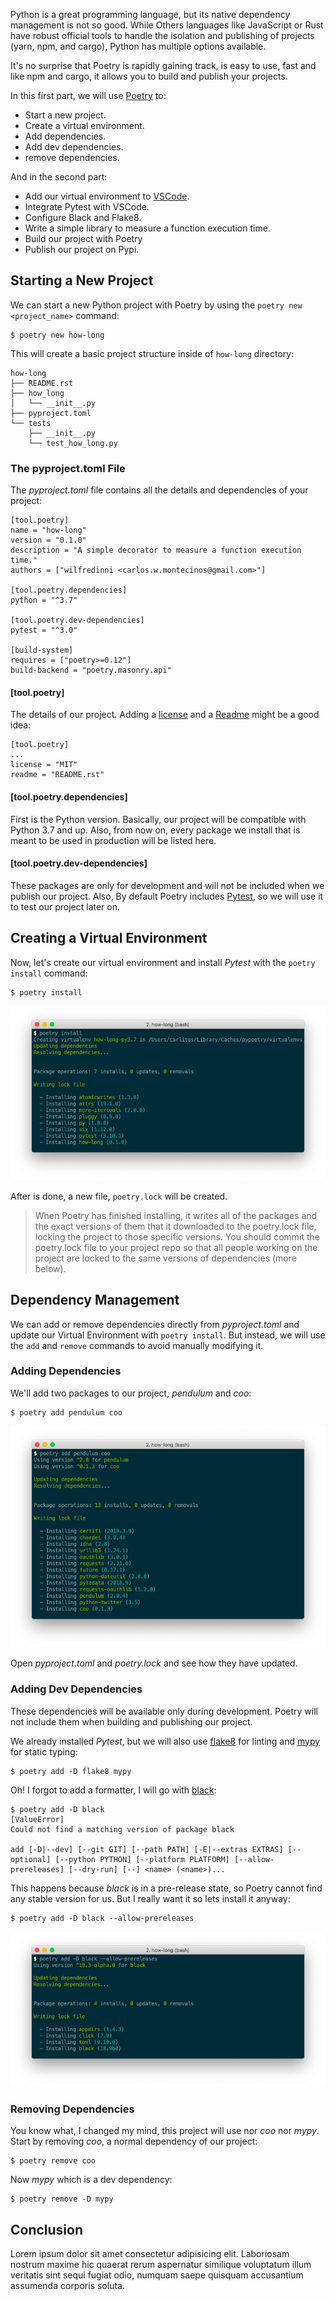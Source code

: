Python is a great programming language, but its native dependency management is not so good. While Others languages like JavaScript or Rust have robust official tools to handle the isolation and publishing of projects (yarn, npm, and cargo), Python has multiple options available.

It's no surprise that Poetry is rapidly gaining track, is easy to use, fast and like npm and cargo, it allows you to build and publish your projects.

In this first part, we will use [Poetry](https://poetry.eustace.io/) to:

- Start a new project.
- Create a virtual environment.
- Add dependencies.
- Add dev dependencies.
- remove dependencies.

And in the second part:

- Add our virtual environment to [VSCode](https://code.visualstudio.com/).
- Integrate Pytest with VSCode.
- Configure Black and Flake8.
- Write a simple library to measure a function execution time.
- Build our project with Poetry
- Publish our project on Pypi.

## Starting a New Project

We can start a new Python project with Poetry by using the `poetry new <project_name>` command:

```
$ poetry new how-long
```

This will create a basic project structure inside of `how-long` directory:

```
how-long
├── README.rst
├── how_long
│   └── __init__.py
├── pyproject.toml
└── tests
    ├── __init__.py
    └── test_how_long.py
```

### The pyproject.toml File

The *pyproject.toml* file contains all the details and dependencies of your project:

```
[tool.poetry]
name = "how-long"
version = "0.1.0"
description = "A simple decorator to measure a function execution time."
authors = ["wilfredinni <carlos.w.montecinos@gmail.com>"]

[tool.poetry.dependencies]
python = "^3.7"

[tool.poetry.dev-dependencies]
pytest = "^3.0"

[build-system]
requires = ["poetry>=0.12"]
build-backend = "poetry.masonry.api"
```

#### [tool.poetry]

The details of our project. Adding a [license](https://poetry.eustace.io/docs/pyproject/#license) and a [Readme](https://poetry.eustace.io/docs/pyproject/#readme) might be a good idea:

```
[tool.poetry]
...
license = "MIT"
readme = "README.rst"
```

#### [tool.poetry.dependencies]

First is the Python version. Basically, our project will be compatible with Python 3.7 and up. Also, from now on, every package we install that is meant to be used in production will be listed here.

#### [tool.poetry.dev-dependencies]

These packages are only for development and will not be included when we publish our project. Also, By default Poetry includes [Pytest](https://docs.pytest.org/en/latest/), so we will use it to test our project later on.

## Creating a Virtual Environment

Now, let's create our virtual environment and install *Pytest* with the `poetry install` command:

```
$ poetry install
```

![poetry-install-command](https://raw.githubusercontent.com/wilfredinni/pysheetComments/master/unpublished/poetry_vscode_p1/poetry-install.png)

After is done, a new file, `poetry.lock` will be created.

> When Poetry has finished installing, it writes all of the packages and the exact versions of them that it downloaded to the poetry.lock file, locking the project to those specific versions. You should commit the poetry.lock file to your project repo so that all people working on the project are locked to the same versions of dependencies (more below).

## Dependency Management

We can add or remove dependencies directly from *pyproject.toml* and update our Virtual Environment with `poetry install`. But instead, we will use the `add` and `remove` commands to avoid manually modifying it.

### Adding Dependencies

We'll add two packages to our project, *pendulum* and *coo*:

```
$ poetry add pendulum coo
```

![poetry-add-command](https://raw.githubusercontent.com/wilfredinni/pysheetComments/master/unpublished/poetry_vscode_p1/poetry-add.png)

Open *pyproject.toml* and *poetry.lock* and see how they have updated.

### Adding Dev Dependencies

These dependencies will be available only during development. Poetry will not include them when building and publishing our project.

We already installed *Pytest*, but we will also use [flake8](http://flake8.pycqa.org/en/latest/) for linting and [mypy](http://mypy-lang.org/) for static typing:

```
$ poetry add -D flake8 mypy
```

Oh! I forgot to add a formatter, I will go with [black](https://black.readthedocs.io/en/stable/):

```
$ poetry add -D black
[ValueError]
Could not find a matching version of package black

add [-D|--dev] [--git GIT] [--path PATH] [-E|--extras EXTRAS] [--optional] [--python PYTHON] [--platform PLATFORM] [--allow-prereleases] [--dry-run] [--] <name> (<name>)...
```

This happens because *black* is in a pre-release state, so Poetry cannot find any stable version for us. But I really want it so lets install it anyway:

```
$ poetry add -D black --allow-prereleases
```

![poetry-add-dev-command](https://raw.githubusercontent.com/wilfredinni/pysheetComments/master/unpublished/poetry_vscode_p1/poetry-add-dev.png)

### Removing Dependencies

You know what, I changed my mind, this project will use nor *coo* nor *mypy*. Start by removing *coo*, a normal dependency of our project:

```
$ poetry remove coo
```

Now *mypy* which is a dev dependency:

```
$ poetry remove -D mypy
```

## Conclusion

Lorem ipsum dolor sit amet consectetur adipisicing elit. Laboriosam nostrum maxime hic quaerat rerum aspernatur similique voluptatum illum veritatis sint sequi fugiat odio, numquam saepe quisquam accusantium assumenda corporis soluta.
